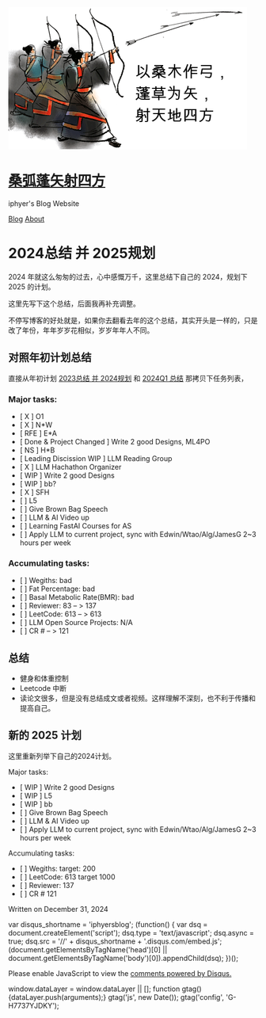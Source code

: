 [![](https://github.com/iphyer/iphyer.github.io/raw/master/images/blog.png)](/)

# [桑弧蓬矢射四方](/)

iphyer's Blog Website

[Blog](/) [About](/about)

# 2024总结 并 2025规划

2024 年就这么匆匆的过去，心中感慨万千，这里总结下自己的 2024，规划下 2025 的计划。

这里先写下这个总结，后面我再补充调整。

不停写博客的好处就是，如果你去翻看去年的这个总结，其实开头是一样的，只是改了年份，年年岁岁花相似，岁岁年年人不同。

## 对照年初计划总结

直接从年初计划 [2023总结 并 2024规划](https://iphyer.github.io/blog/2024/01/15/2023Summary/) 和 [2024Q1 总结](https://iphyer.github.io/blog/2024/04/15/ReviewQ1/) 那拷贝下任务列表，

### Major tasks:

-   \[ X \] O1
-   \[ X \] N\*W
-   \[ RFE \] E\*A
-   \[ Done & Project Changed \] Write 2 good Designs, ML4PO
-   \[ NS \] H\*B
-   \[ Leading Discission WIP \] LLM Reading Group
-   \[ X \] LLM Hachathon Organizer
-   \[ WIP \] Write 2 good Designs
-   \[ WIP \] bb?
-   \[ X \] SFH
-   \[ \] L5
-   \[ \] Give Brown Bag Speech
-   \[ \] LLM & AI Video up
-   \[ \] Learning FastAI Courses for AS
-   \[ \] Apply LLM to current project, sync with Edwin/Wtao/Alg/JamesG 2~3 hours per week

### Accumulating tasks:

-   \[ \] Wegiths: bad
-   \[ \] Fat Percentage: bad
-   \[ \] Basal Metabolic Rate(BMR): bad
-   \[ \] Reviewer: 83 – > 137
-   \[ \] LeetCode: 613 – > 613
-   \[ \] LLM Open Source Projects: N/A
-   \[ \] CR # – > 121

## 总结

-   健身和体重控制
-   Leetcode 中断
-   读论文很多，但是没有总结成文或者视频。这样理解不深刻，也不利于传播和提高自己。

## 新的 2025 计划

这里重新列举下自己的2024计划。

Major tasks:

-   \[ WIP \] Write 2 good Designs
-   \[ WIP \] L5
-   \[ WIP \] bb
-   \[ \] Give Brown Bag Speech
-   \[ \] LLM & AI Video up
-   \[ \] Apply LLM to current project, sync with Edwin/Wtao/Alg/JamesG 2~3 hours per week

Accumulating tasks:

-   \[ \] Wegiths: target: 200
-   \[ \] LeetCode: 613 target 1000
-   \[ \] Reviewer: 137
-   \[ \] CR # 121

Written on December 31, 2024

var disqus\_shortname = 'iphyersblog'; (function() { var dsq = document.createElement('script'); dsq.type = 'text/javascript'; dsq.async = true; dsq.src = '//' + disqus\_shortname + '.disqus.com/embed.js'; (document.getElementsByTagName('head')\[0\] || document.getElementsByTagName('body')\[0\]).appendChild(dsq); })();

Please enable JavaScript to view the [comments powered by Disqus.](http://disqus.com/?ref_noscript)

[](https://github.com/iphyer/iphyer.github.io)[](/feed.xml)

window.dataLayer = window.dataLayer || \[\]; function gtag(){dataLayer.push(arguments);} gtag('js', new Date()); gtag('config', 'G-H7737YJDKY');
